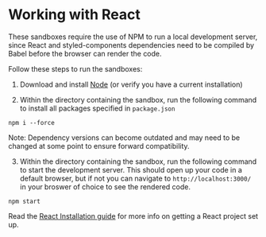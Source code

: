 # Working with React

These sandboxes require the use of NPM to run a local development server, since React and styled-components dependencies need to be compiled by Babel before the browser can render the code.

Follow these steps to run the sandboxes:

1. Download and install [Node](https://nodejs.org/en/download) (or verify you have a current installation)

2. Within the directory containing the sandbox, run the following command to install all packages specified in `package.json`

```
npm i --force
```

Note: Dependency versions can become outdated and may need to be changed at some point to ensure forward compatibility.

3. Within the directory containing the sandbox, run the following command to start the development server. This should open up your code in a default browser, but if not you can navigate to `http://localhost:3000/` in your broswer of choice to see the rendered code.

```
npm start
```

Read the [React Installation guide](https://react.dev/learn/installation#try-react) for more info on getting a React project set up.
